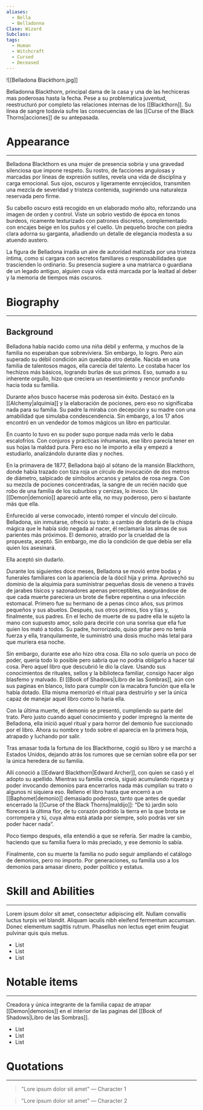 ```yaml
---
aliases:
  - Bella
  - Belladonna
Clase: Wizard
Subclass: 
tags:
  - Human
  - Witchcraft
  - Cursed
  - Deceased
---
```

![[Belladona Blackthorn.jpg]]

Belladonna Blackthorn, principal dama de la casa y una de las hechiceras mas poderosas hasta la fecha. Pese a su problematica juventud, reestructuró por completo las relaciones internas de los [[Blackthorn]]. Su línea de sangre todavía sufre las consecuencias de las [[Curse of the Black Thorns|acciones]] de su antepasada.

# Appearance
---
Belladona Blackthorn es una mujer de presencia sobria y una gravedad silenciosa que impone respeto. Su rostro, de facciones angulosas y marcadas por líneas de expresión sutiles, revela una vida de disciplina y carga emocional. Sus ojos, oscuros y ligeramente enrojecidos, transmiten una mezcla de severidad y tristeza contenida, sugiriendo una naturaleza reservada pero firme.

Su cabello oscuro está recogido en un elaborado moño alto, reforzando una imagen de orden y control. Viste un sobrio vestido de época en tonos burdeos, ricamente texturizado con patrones discretos, complementado con encajes beige en los puños y el cuello. Un pequeño broche con piedra clara adorna su garganta, añadiendo un detalle de elegancia modesta a su atuendo austero.

La figura de Belladona irradia un aire de autoridad matizada por una tristeza íntima, como si cargara con secretos familiares o responsabilidades que trascienden lo ordinario. Su presencia sugiere a una matriarca o guardiana de un legado antiguo, alguien cuya vida está marcada por la lealtad al deber y la memoria de tiempos más oscuros.
# Biography
---
## Background

Belladona había nacido como una niña débil y enferma, y muchos de la familia no esperaban que sobreviviera. Sin embargo, lo logro. Pero aún superado su débil condición aún quedaba otro detalle. Nacida en una familia de talentosos magos, ella carecía del talento. Le costaba hacer los hechizos más básicos, logrando burlas de sus primos. Eso, sumado a su inherente orgullo, hizo que creciera un resentimiento y rencor profundo hacia toda su familia.

Durante años busco hacerse más poderosa sin éxito. Destacó en la [[Alchemy|alquímia]] y la elaboración de pociones, pero eso no significaba nada para su familia. Su padre la miraba con decepción y su madre con una amabilidad que simulaba condescendencia. Sin embargo, a los 17 años encontró en un vendedor de tomos mágicos un libro en particular. 

En cuanto lo tuvo en su poder supo porque nada más verlo le daba escalofríos. Con conjuros y prácticas inhumanas, ese libro parecía tener en sus hojas la maldad pura. Pero eso no le importo a ella y empezó a estudiarlo, analizándolo durante días y noches.

En la primavera de 1877, Belladona bajó al sótano de la mansión Blackthorn, donde había trazado con tiza roja un círculo de invocación de dos metros de diámetro, salpicado de símbolos arcanos y petalos de rosa negra. Con su mezcla de pociones concentradas, la sangre de un recién nacido que robo de una familia de los suburbios y cenizas, lo invoco. Un [[Demon|demonio]] apareció ante ella, no muy poderoso, pero si bastante más que ella.

Enfurecido al verse convocado, intentó romper el vínculo del círculo. Belladona, sin inmutarse, ofreció su trato: a cambio de dotarla de la chispa mágica que le había sido negada al nacer, él reclamaría las almas de sus parientes más próximos. El demonio, atraído por la crueldad de la propuesta, aceptó. Sin embargo, me dio la condición de que debía ser ella quien los asesinará. 

Ella aceptó sin dudarlo.

Durante los siguientes doce meses, Belladona se movió entre bodas y funerales familiares con la apariencia de la dócil hija y prima. Aprovechó su dominio de la alquimia para suministrar pequeñas dosis de veneno a través de jarabes tísicos y sazonadores apenas perceptibles, asegurándose de que cada muerte pareciera un brote de fiebre repentina o una infección estomacal. Primero fue su hermano de a penas cinco años, sus primos pequeños y sus abuelos. Después, sus otros primos, tíos y tías y, finalmente, sus padres. En el lecho de muerte de su padre ella le sujeto la mano con supuesto amor, solo para decirle con una sonrisa que ella fue quien los mató a todos. Su padre, horrorizado, quiso gritar pero no tenía fuerza y ella, tranquilamente, le suministró una dosis mucho más letal para que muriera esa noche.

Sin embargo, durante ese año hizo otra cosa. Ella no solo quería un poco de poder, quería todo lo posible pero sabría que no podría obligarlo a hacer tal cosa. Pero aquel libro que descubrió le dio la clave. Usando sus conocimientos de rituales, sellos y la biblioteca familiar, consigo hacer algo blasfemo y malvado. El [[Book of Shadows|Libro de las Sombras]], aún con sus paginas en blanco, listo para cumplir con la macabra función que ella le había dotado. Ella misma memorizó el ritual para destruirlo y ser la única capaz de manejar aquel libro como lo haría ella.

Con la última muerte, el demonio se presentó, cumpliendo su parte del trato. Pero justo cuando aquel conocimiento y poder impregnó la mente de Belladona, ella inició aquel ritual y para horror del demonio fue succionado por el libro. Ahora su nombre y todo sobre el aparecía en la primera hoja, atrapado y luchando por salir.

Tras amasar toda la fortuna de los Blackthorne, cogió su libro y se marchó a Estados Unidos, dejando atrás los rumores que se cernían sobre ella por ser la única heredera de su familia.

Allí conoció a [[Edward Blackthorn|Edward Archer]], con quien se casó y el adopto su apellido. Mientras su familia crecía, siguió acumulando riqueza y poder invocando demonios para encerrarlos nada más cumplían su trato o algunos ni siquiera eso. Relleno el libro hasta que encerró a un [[Baphomet|demonio]] demasiado poderoso, tanto que antes de quedar encerrado la [[Curse of the Black Thorns|maldijo]]: “De tú jardin solo florecerá la última flor, de tu corazón podrido la tierra en la que brota se corrompera y tú, cuya alma está atada por siempre, solo podrás ver sin poder hacer nada”. 

Poco tiempo después, ella entendió a que se refería. Ser madre la cambio, haciendo que su familia fuera lo más preciado, y ese demonio lo sabía.

Finalmente, con su muerte la familia no pudo seguir ampliando el catálogo de demonios, pero no importo. Por generaciones, su familia uso a los demonios para amasar dinero, poder político y estatus.

# Skill and Abilities
---
Lorem ipsum dolor sit amet, consectetur adipiscing elit. Nullam convallis luctus turpis vel blandit. Aliquam iaculis nibh eleifend fermentum accumsan. Donec elementum sagittis rutrum. Phasellus non lectus eget enim feugiat pulvinar quis quis metus.

- List
- List
- List
# Notable items
---
Creadora y única integrante de la familia capaz de atrapar [[Demon|demonios]] en el interior de las paginas del [[Book of Shadows|Libro de las Sombras]].

- List
- List
- List
# Quotations
---
>"Lore ipsum dolor sit amet" — Character 1

>"Lore ipsum dolor sit amet" — Character 2



